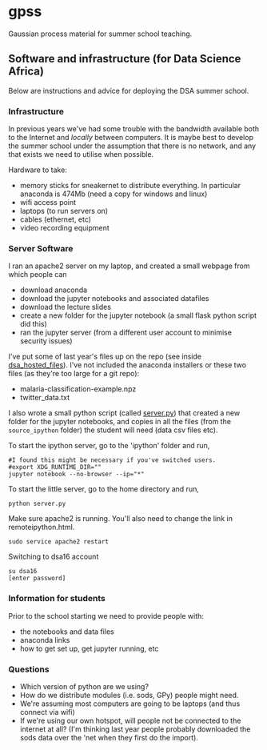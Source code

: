 # gpss
Gaussian process material for summer school teaching.

## Software and infrastructure (for Data Science Africa)
Below are instructions and advice for deploying the DSA summer school.

### Infrastructure
In previous years we've had some trouble with the bandwidth available both to the Internet and *locally* between computers. It is maybe best to develop the summer school under the assumption that there is no network, and any that exists we need to utilise when possible.

Hardware to take:
 - memory sticks for sneakernet to distribute everything. In particular anaconda is 474Mb (need a copy for windows and linux)
 - wifi access point
 - laptops (to run servers on)
 - cables (ethernet, etc)
 - video recording equipment

### Server Software
I ran an apache2 server on my laptop, and created a small webpage from which people can
 - download anaconda
 - download the jupyter notebooks and associated datafiles
 - download the lecture slides
 - create a new folder for the jupyter notebook (a small flask python script did this)
 - ran the jupyter server (from a different user account to minimise security issues)
 
I've put some of last year's files up on the repo (see inside <a href="https://github.com/sods/gpss/tree/master/dsa_hosted_files">dsa_hosted_files</a>). I've not included the anaconda installers or these two files (as they're too large for a git repo):
- malaria-classification-example.npz
- twitter_data.txt

I also wrote a small python script (called <a href="https://github.com/sods/gpss/blob/master/server.py">server.py</a>) that created a new folder for the jupyter notebooks, and copies in all the files (from the ```source_ipython``` folder) the student will need (data csv files etc).

To start the ipython server, go to the 'ipython' folder and run,
```
#I found this might be necessary if you've switched users.
#export XDG_RUNTIME_DIR="" 
jupyter notebook --no-browser --ip="*"
```
To start the little server, go to the home directory and run,
```
python server.py
```
Make sure apache2 is running. You'll also need to change the link in remoteipython.html.
```
sudo service apache2 restart
```

Switching to dsa16 account
```
su dsa16
[enter password]
```

### Information for students
Prior to the school starting we need to provide people with:
 - the notebooks and data files
 - anaconda links
 - how to get set up, get jupyter running, etc
 
### Questions
- Which version of python are we using?
- How do we distribute modules (i.e. sods, GPy) people might need.
- We're assuming most computers are going to be laptops (and thus connect via wifi)
- If we're using our own hotspot, will people not be connected to the internet at all? (I'm thinking last year people probably downloaded the sods data over the 'net when they first do the import).
